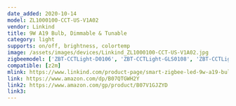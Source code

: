 ```yaml
---
date_added: 2020-10-14
model: ZL1000100-CCT-US-V1A02 
vendor: Linkind
title: 9W A19 Bulb, Dimmable & Tunable
category: light
supports: on/off, brightness, colortemp
image: /assets/images/devices/Linkind_ZL1000100-CCT-US-V1A02.jpg
zigbeemodel: ['ZBT-CCTLight-D0106', 'ZBT-CCTLight-GLS0108', 'ZBT-CCTLight-GLS0109']
compatible: [z2m]
mlink: https://www.linkind.com/product-page/smart-zigbee-led-9w-a19-bulb-dimmable-tunable-hub-required-alexa-control
link: https://www.amazon.com/dp/B07QTGWH2Y
link2: https://www.amazon.com/gp/product/B07V1GJZYD
link3: 
---
```

